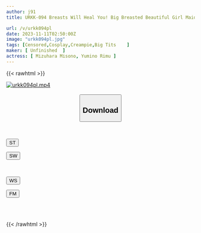 ```yaml
---
author: j91
title: URKK-094 Breasts Will Heal You! Big Breasted Beautiful Girl Maid Reflex Shop Rimu Yumino, Misono Mizuhara

url: /v/urkk094pl
date: 2023-11-11T02:50:00Z
image: "urkk094pl.jpg"
tags: [Censored,Cosplay,Creampie,Big Tits	 ]
maker: [ Unfinished  ]
actress: [ Mizuhara Misono, Yumino Rimu ]
---
```



{{< rawhtml >}}

<div class="video" data-videoid="QevGMPMrwqF0x7w">
    <a href="javascript:;">
        <img src="https://my.j91.asia/v/urkk094pl/urkk094pl.jpg" width="WIDTH" height="HEIGHT" alt="urkk094pl.mp4" loading="lazy">
    </a>
</div>

<script type="text/javascript" src="https://j91.asia/asset/on-demand-st.js"></script>

<br>
  <link rel="stylesheet" href="https://j91.asia/asset/bs5.css">
  
  <center>
  <button class="btn btn-primary" type="button" data-bs-toggle="collapse" data-bs-target=".multi-collapse" aria-expanded="false" aria-controls="multiCollapseExample1 multiCollapseExample2"><h2>Download</h2></button></center>
</p>
<div class="row">
  <div class="col">
    <div class="collapse multi-collapse" id="multiCollapseExample1">
      <div class="card card-body">
	      	      <br>
<div class="buttons">  
<p><a href="https://streamtape.to/v/QevGMPMrwqF0x7w" target="_blank"><button class="btn-hover color-3"><i class="fa fa-download"></i> ST</button></a></p>
<p><a href="https://sfastwish.com/0sqagj995ekc" target="_blank"><button class="btn-hover color-2"><i class="fa fa-download"></i> SW</button></a></p></div>
    </div>
  </div>
</div>
  <div class="col">
    <div class="collapse multi-collapse" id="multiCollapseExample2">
      <div class="card card-body">
	      <br>
<div class="buttons">
<p><a href="javascript:;" target="_blank"><button class="btn-hover color-9"><i class="fa fa-download"></i> WS</button></a></p>
<p><a href="javascript:;" target="_blank"><button class="btn-hover color-8"><i class="fa fa-download"></i> FM</button></a></p></div>
<br><br>
      </div>
    </div>
  </div>
</div>

{{< /rawhtml >}}
